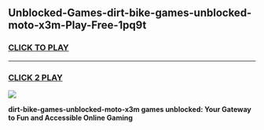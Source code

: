 
## Unblocked-Games-dirt-bike-games-unblocked-moto-x3m-Play-Free-1pq9t
<h3>
<a href="https://premium76.site?title=dirt-bike-games-unblocked-moto-x3m&ref=15A">CLICK TO PLAY</a></h3>
<hr>

<h3>
<a href="https://premium76.site?title=dirt-bike-games-unblocked-moto-x3m&ref=15A">CLICK 2 PLAY</a>
  
</h3>

<a href="https://premium76.site?title=dirt-bike-games-unblocked-moto-x3m&ref=15A"><img src="https://clearcache.store/games.png"></a>


**dirt-bike-games-unblocked-moto-x3m games unblocked: Your Gateway to Fun and Accessible Online Gaming**
